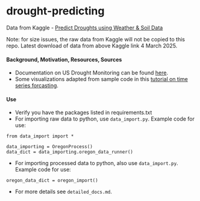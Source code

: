 # drought-predicting

Data from Kaggle - [Predict Droughts using Weather & Soil Data](https://www.kaggle.com/datasets/cdminix/us-drought-meteorological-data)

Note: for size issues, the raw data from Kaggle will not be copied to this repo. Latest download of data from above Kaggle link 4 March 2025.

#### Background, Motivation, Resources, Sources
* Documentation on US Drought Monitoring can be found [here](https://droughtmonitor.unl.edu/About/AbouttheData/DSCI.aspx).
* Some visualizations adapted from sample code in this [tutorial on time series forcasting](https://www.tensorflow.org/tutorials/structured_data/time_series#data_windowing).

#### Use
* Verify you have the packages listed in requirements.txt
* For importing raw data to python, use `data_import.py`. Example code for use:
```
from data_import import *

data_importing = OregonProcess()
data_dict = data_importing.oregon_data_runner()
```
* For importing processed data to python, also use `data_import.py`. Example code for use:
```
oregon_data_dict = oregon_import()
```
* For more details see `detailed_docs.md`.